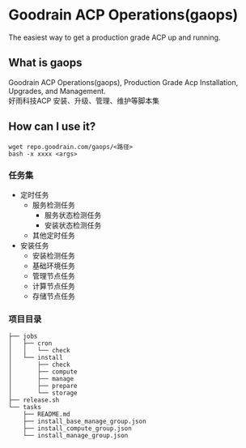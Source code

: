 # Goodrain ACP Operations(gaops)
The easiest way to get a production grade ACP up and running.

## What is gaops

Goodrain ACP Operations(gaops), Production Grade Acp Installation, Upgrades, and Management.  
好雨科技ACP 安装、升级、管理、维护等脚本集


## How can I use it?

```
wget repo.goodrain.com/gaops/<路径>
bash -x xxxx <args>
```

### 任务集

- 定时任务
    - 服务检测任务
        - 服务状态检测任务
        - 安装状态检测任务
    - 其他定时任务
- 安装任务
    - 安装检测任务
    - 基础环境任务
    - 管理节点任务
    - 计算节点任务
    - 存储节点任务

### 项目目录

```
├── jobs
│   ├── cron
│   │   └── check
│   └── install
│       ├── check
│       ├── compute
│       ├── manage
│       ├── prepare
│       └── storage
├── release.sh
└── tasks
    ├── README.md
    ├── install_base_manage_group.json
    ├── install_compute_group.json
    └── install_manage_group.json
```

